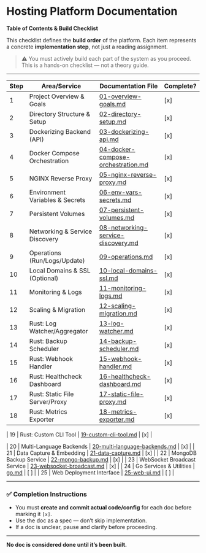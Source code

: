 # Hosting Platform Documentation
**Table of Contents & Build Checklist**

This checklist defines the **build order** of the platform. Each item represents a concrete **implementation step**, not just a reading assignment.

> ⚠️ You must actively build each part of the system as you proceed.  
> This is a hands-on checklist — not a theory guide.

---

| Step | Area/Service | Documentation File | Complete? |
|------|--------------|--------------------|-----------|
| 1 | Project Overview & Goals | [01-overview-goals.md](./01-overview-goals.md) | [x] |
| 2 | Directory Structure & Setup | [02-directory-setup.md](./02-directory-setup.md) | [x] |
| 3 | Dockerizing Backend (API) | [03-dockerizing-api.md](./03-dockerizing-api.md) | [x] |
| 4 | Docker Compose Orchestration | [04-docker-compose-orchestration.md](./04-docker-compose-orchestration.md) | [x] |
| 5 | NGINX Reverse Proxy | [05-nginx-reverse-proxy.md](./05-nginx-reverse-proxy.md) | [x] |
| 6 | Environment Variables & Secrets | [06-env-vars-secrets.md](./06-env-vars-secrets.md) | [x] |
| 7 | Persistent Volumes | [07-persistent-volumes.md](./07-persistent-volumes.md) | [x] |
| 8 | Networking & Service Discovery | [08-networking-service-discovery.md](./08-networking-service-discovery.md) | [x] |
| 9 | Operations (Run/Logs/Update) | [09-operations.md](./09-operations.md) | [x] |
| 10 | Local Domains & SSL (Optional) | [10-local-domains-ssl.md](./10-local-domains-ssl.md) | [x] |
| 11 | Monitoring & Logs | [11-monitoring-logs.md](./11-monitoring-logs.md) | [x] |
| 12 | Scaling & Migration | [12-scaling-migration.md](./12-scaling-migration.md) | [x] |
| 13 | Rust: Log Watcher/Aggregator | [13-log-watcher.md](./13-log-watcher.md) | [x] |
| 14 | Rust: Backup Scheduler | [14-backup-scheduler.md](./14-backup-scheduler.md) | [x] |
| 15 | Rust: Webhook Handler | [15-webhook-handler.md](./15-webhook-handler.md) | [x] |
| 16 | Rust: Healthcheck Dashboard | [16-healthcheck-dashboard.md](./16-healthcheck-dashboard.md) | [x] |
| 17 | Rust: Static File Server/Proxy | [17-static-file-proxy.md](./17-static-file-proxy.md) | [x] |
| 18 | Rust: Metrics Exporter | [18-metrics-exporter.md](./18-metrics-exporter.md) | [x] |

| 19 | Rust: Custom CLI Tool | [19-custom-cli-tool.md](./19-custom-cli-tool.md) | [x] |


| 20 | Multi-Language Backends | [20-multi-language-backends.md](./20-multi-language-backends.md) | [x] |
| 21 | Data Capture & Embedding | [21-data-capture.md](./21-data-capture.md) | [x] |
| 22 | MongoDB Backup Service | [22-mongo-backup.md](./22-mongo-backup.md) | [x] |
| 23 | WebSocket Broadcast Service | [23-websocket-broadcast.md](./23-websocket-broadcast.md) | [x] |
| 24 | Go Services & Utilities | [go.md](../go.md) | [ ] |
| 25 | Web Deployment Interface | [25-web-ui.md](./25-web-ui.md) | [ ] |


---

### ✅ Completion Instructions

- You must **create and commit actual code/config** for each doc before marking it `[x]`.
- Use the doc as a spec — don’t skip implementation.
- If a doc is unclear, pause and clarify before proceeding.

---

**No doc is considered done until it’s been built.**
